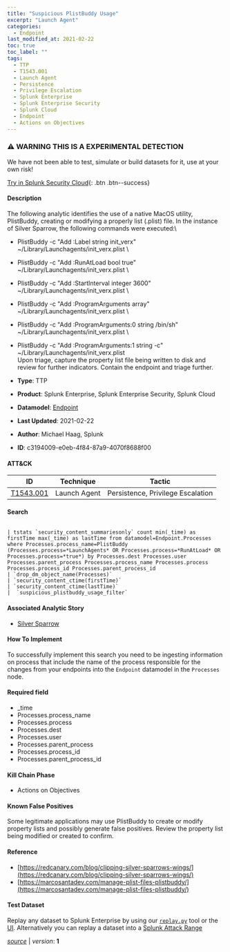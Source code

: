 ```yaml
---
title: "Suspicious PlistBuddy Usage"
excerpt: "Launch Agent"
categories:
  - Endpoint
last_modified_at: 2021-02-22
toc: true
toc_label: ""
tags:
  - TTP
  - T1543.001
  - Launch Agent
  - Persistence
  - Privilege Escalation
  - Splunk Enterprise
  - Splunk Enterprise Security
  - Splunk Cloud
  - Endpoint
  - Actions on Objectives
---
```


### ⚠️ WARNING THIS IS A EXPERIMENTAL DETECTION
We have not been able to test, simulate or build datasets for it, use at your own risk!


[Try in Splunk Security Cloud](https://www.splunk.com/en_us/cyber-security.html){: .btn .btn--success}

#### Description

The following analytic identifies the use of a native MacOS utility, PlistBuddy, creating or modifying a properly list (.plist) file. In the instance of Silver Sparrow, the following commands were executed:\
- PlistBuddy -c &#34;Add :Label string init_verx&#34; ~/Library/Launchagents/init_verx.plist \
- PlistBuddy -c &#34;Add :RunAtLoad bool true&#34; ~/Library/Launchagents/init_verx.plist \
- PlistBuddy -c &#34;Add :StartInterval integer 3600&#34; ~/Library/Launchagents/init_verx.plist \
- PlistBuddy -c &#34;Add :ProgramArguments array&#34; ~/Library/Launchagents/init_verx.plist \
- PlistBuddy -c &#34;Add :ProgramArguments:0 string /bin/sh&#34; ~/Library/Launchagents/init_verx.plist \
- PlistBuddy -c &#34;Add :ProgramArguments:1 string -c&#34; ~/Library/Launchagents/init_verx.plist \
Upon triage, capture the property list file being written to disk and review for further indicators. Contain the endpoint and triage further.

- **Type**: TTP
- **Product**: Splunk Enterprise, Splunk Enterprise Security, Splunk Cloud
- **Datamodel**: [Endpoint](https://docs.splunk.com/Documentation/CIM/latest/User/Endpoint)
- **Last Updated**: 2021-02-22
- **Author**: Michael Haag, Splunk
- **ID**: c3194009-e0eb-4f84-87a9-4070f8688f00


#### ATT&CK

| ID          | Technique   | Tactic         |
| ----------- | ----------- | -------------- |
| [T1543.001](https://attack.mitre.org/techniques/T1543/001/) | Launch Agent | Persistence, Privilege Escalation |


#### Search

```

| tstats `security_content_summariesonly` count min(_time) as firstTime max(_time) as lastTime from datamodel=Endpoint.Processes where Processes.process_name=PlistBuddy (Processes.process=*LaunchAgents* OR Processes.process=*RunAtLoad* OR Processes.process=*true*) by Processes.dest Processes.user Processes.parent_process Processes.process_name Processes.process Processes.process_id Processes.parent_process_id 
| `drop_dm_object_name(Processes)` 
| `security_content_ctime(firstTime)`
| `security_content_ctime(lastTime)` 
|  `suspicious_plistbuddy_usage_filter`
```

#### Associated Analytic Story
* [Silver Sparrow](/stories/silver_sparrow)


#### How To Implement
To successfully implement this search you need to be ingesting information on process that include the name of the process responsible for the changes from your endpoints into the `Endpoint` datamodel in the `Processes` node.

#### Required field
* _time
* Processes.process_name
* Processes.process
* Processes.dest
* Processes.user
* Processes.parent_process
* Processes.process_id
* Processes.parent_process_id


#### Kill Chain Phase
* Actions on Objectives


#### Known False Positives
Some legitimate applications may use PlistBuddy to create or modify property lists and possibly generate false positives. Review the property list being modified or created to confirm.




#### Reference

* [https://redcanary.com/blog/clipping-silver-sparrows-wings/](https://redcanary.com/blog/clipping-silver-sparrows-wings/)
* [https://marcosantadev.com/manage-plist-files-plistbuddy/](https://marcosantadev.com/manage-plist-files-plistbuddy/)



#### Test Dataset
Replay any dataset to Splunk Enterprise by using our [`replay.py`](https://github.com/splunk/attack_data#using-replaypy) tool or the [UI](https://github.com/splunk/attack_data#using-ui).
Alternatively you can replay a dataset into a [Splunk Attack Range](https://github.com/splunk/attack_range#replay-dumps-into-attack-range-splunk-server)




[*source*](https://github.com/splunk/security_content/tree/develop/detections/experimental/endpoint/suspicious_plistbuddy_usage.yml) \| *version*: **1**